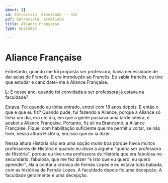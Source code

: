 ```yaml
---
about: []
id: Entrevista  Ermelinda -- h12
pof: Entrevista  Ermelinda
title: Aliance Française
type: episódio

---
```

# Aliance Française


Entretanto, quando me foi proposta ser professora, havia necessidade de dar aulas de Francês.
E era introdução ao Francês.
Eu sabia francês, eu tive que estudar e candidatei-me à Aliance Française.

**L**: E nesse ano, quando foi convidada a ser professora já estava na faculdade?

Estava.
Foi quando eu tinha entrado, entrei com 18 anos depois.
E então o que é que eu fiz?
Quando pude, fui fazendo a Aliance, porque a Aliance só tinha um dia, era um dia, em
que a gente passava uma tarde inteira, e acabei a Aliance Française.
Portanto, fiz ali na Brancamp, a Aliance Française.
Fiquei com habilitação suficiente que me permitiu voltar, se não tiver, nessa altura
História, era isso que eu ia dizer.


Nessa altura História não era uma opção muito boa porque havia muitos professores
de História e quando eu disse a alguém "queria ser professora de História", porque eu tive
uma professora de História que era fabulosa no secundário, fabulosa, que me fez dizer
"é isto que eu quero, eu quero aprender", ela a contar a crónica de Fernão Lopes e
eu estava toda babada, com as histórias de Fernão Lopes.
A faculdade depois foi uma decepção.
A faculdade geralmente é uma decepção.
